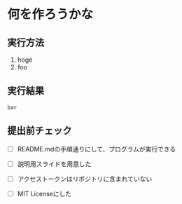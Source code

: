 # 何を作ろうかな

## 実行方法

1. hoge
2. foo

## 実行結果

```
bar
```


## 提出前チェック


- [ ] README.mdの手順通りにして、プログラムが実行できる
- [ ] 説明用スライドを用意した 
- [ ] アクセストークンはリポジトリに含まれていない
- [ ] MIT Licenseにした



